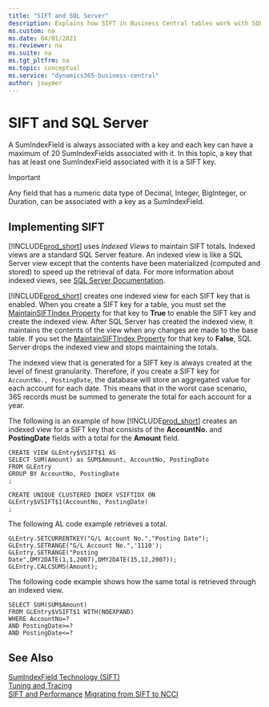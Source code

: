 ```yaml
---
title: "SIFT and SQL Server"
description: Explains how SIFT in Business Central tables work with SQL Server.
ms.custom: na
ms.date: 04/01/2021
ms.reviewer: na
ms.suite: na
ms.tgt_pltfrm: na
ms.topic: conceptual
ms.service: "dynamics365-business-central"
author: jswymer
---
```

# SIFT and SQL Server
A SumIndexField is always associated with a key and each key can have a maximum of 20 SumIndexFields associated with it. In this topic, a key that has at least one SumIndexField associated with it is a SIFT key.  

> [!IMPORTANT]  
>  Any field that has a numeric data type of Decimal, Integer, BigInteger, or Duration, can be associated with a key as a SumIndexField.  

## Implementing SIFT  
 [!INCLUDE[prod_short](includes/prod_short.md)] uses *Indexed Views* to maintain SIFT totals. Indexed views are a standard SQL Server feature. An indexed view is like a SQL Server view except that the contents have been materialized \(computed and stored\) to speed up the retrieval of data. For more information about indexed views, see [SQL Server Documentation](/sql/sql-server/).  

 [!INCLUDE[prod_short](includes/prod_short.md)] creates one indexed view for each SIFT key that is enabled. When you create a SIFT key for a table, you must set the [MaintainSIFTIndex Property](properties/devenv-maintainsiftindex-property.md) for that key to **True** to enable the SIFT key and create the indexed view. After SQL Server has created the indexed view, it maintains the contents of the view when any changes are made to the base table. If you set the [MaintainSIFTIndex Property](properties/devenv-maintainsiftindex-property.md) for that key to **False**, SQL Server drops the indexed view and stops maintaining the totals.  

 The indexed view that is generated for a SIFT key is always created at the level of finest granularity. Therefore, if you create a SIFT key for `AccountNo., PostingDate`, the database will store an aggregated value for each account for each date. This means that in the worst case scenario, 365 records must be summed to generate the total for each account for a year.  

 The following is an example of how [!INCLUDE[prod_short](includes/prod_short.md)] creates an indexed view for a SIFT key that consists of the **AccountNo.** and **PostingDate** fields with a total for the **Amount** field.  

```  
CREATE VIEW GLEntry$VSIFT$1 AS
SELECT SUM(Amount) as SUM$Amount, AccountNo, PostingDate
FROM GLEntry
GROUP BY AccountNo, PostingDate  
;

CREATE UNIQUE CLUSTERED INDEX VSIFTIDX ON  
GLEntry$VSIFT$1(AccountNo, PostingDate)  
;
```  

 The following AL code example retrieves a total.  

```  
GLEntry.SETCURRENTKEY("G/L Account No.","Posting Date");  
GLEntry.SETRANGE("G/L Account No.",'1110');  
GLEntry.SETRANGE("Posting Date",DMY2DATE(1,1,2007),DMY2DATE(15,12,2007));  
GLEntry.CALCSUMS(Amount); 
```  

 The following code example shows how the same total is retrieved through an indexed view.  

```  
SELECT SUM(SUM$Amount)
FROM GLEntry$VSIFT$1 WITH(NOEXPAND)
WHERE AccountNo=?
AND PostingDate>=?
AND PostingDate<=?  
```  

## See Also
[SumIndexField Technology \(SIFT\)](devenv-sift-technology.md)  
[Tuning and Tracing](devenv-sift-Tuning-and-Tracing.md)   
[SIFT and Performance](devenv-SIFT-Performance.md)
[Migrating from SIFT to NCCI](devenv-migrating-from-sift-to-ncci.md)